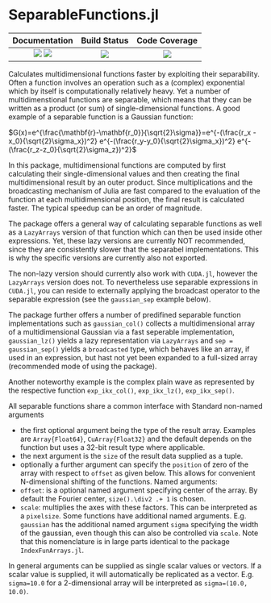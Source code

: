 # SeparableFunctions.jl

| **Documentation**                       | **Build Status**                          | **Code Coverage**               |
|:---------------------------------------:|:-----------------------------------------:|:-------------------------------:|
| [![][docs-stable-img]][docs-stable-url] [![][docs-dev-img]][docs-dev-url] | [![][CI-img]][CI-url] | [![][codecov-img]][codecov-url] |


Calculates multidimensional functions faster by exploiting their separability.
Often a function involves an operation such as a (complex) exponential which by itself is computationally relatively heavy. Yet a number of multidimenstional functions are separable, which means that they can be written as a product (or sum) of single-dimensional functions. A good example of a separable function is a Gaussian function:

$G(x)=e^{\frac{\mathbf{r}-\mathbf{r_0}}{\sqrt{2}\sigma}}=e^{-(\frac{r_x -x_0}{\sqrt{2}\sigma_x})^2} e^{-(\frac{r_y-y_0}{\sqrt{2}\sigma_x})^2} e^{-(\frac{r_z-z_0}{\sqrt{2}\sigma_z})^2}$

In this package, multidimensional functions are computed by first calculating their single-dimensional values and then creating the final multidimensional result by an outer product. Since multiplications and the broadcasting mechanism of Julia are fast compared to the evaluation of the function at each multidimensional position, the final result is calculated faster. The typical speedup can be an order of magnitude.

The package offers a general way of calculating separable functions as well as a `LazyArrays` version of that function which can then be used inside other expressions. Yet, these lazy versions are currently NOT recommended, since they are consistently slower that the separabel implementations. This is why the specific versions are currently also not exported.

The non-lazy version should currently also work with `CUDA.jl`, however the `LazyArrays` version does not. To nevertheless use separable expressions in `CUDA.jl`, you can reside to externally applying the broadcast operator to the separable expression (see the `gaussian_sep` example below).

The package further offers a number of predifined separable function implementations such as `gaussian_col()` collects a multidimensional array of a multidimensional Gaussian via a fast seperable implementation, `gaussian_lz()` yields a lazy representation via `LazyArrays` and `sep = gaussian_sep()` yields a `broadcasted` type, which behaves like an array, if used in an expression, but hast not yet been expanded to a full-sized array (recommended mode of using the package).

Another noteworthy example is the complex plain wave as represented by the respective function `exp_ikx_col()`, `exp_ikx_lz()`, `exp_ikx_sep()`.

All separable functions share a common interface with
Standard non-named arguments
+ the first optional argument being the type of the result array. Examples are `Array{Float64}`, `CuArray{Float32}` and the default depends on the function but uses a 32-bit result type where applicable.
+ the next argument is the `size` of the result data supplied as a tuple.
+ optionally a further argument can specify the `position` of zero of the array with respect to `offset` as given below. This allows for convenient N-dimensional shifting of the functions. 
Named arguments:
+ `offset`: is a optional named argument specifying center of the array. By default the Fourier center, `size().\div2 .+ 1` is chosen.
+ `scale`: multiplies the axes with these factors. This can be interpreted as a `pixelsize`.
Some functions have additional named arguments. E.g. `gaussian` has the additional named argument `sigma` specifying the width of the gaussian, even though this can also be controlled via `scale`. 
Note that this nomenclature is in large parts identical to the package `IndexFunArrays.jl`.

In general arguments can be supplied as single scalar values or vectors. If a scalar value is supplied, it will automatically be replicated as a vector. E.g. `sigma=10.0` for a  2-dimensional array will be interpreted as `sigma=(10.0, 10.0)`.


[docs-dev-img]: https://img.shields.io/badge/docs-dev-pink.svg
[docs-dev-url]: https://bionanoimaging.github.io/SeparableFunctions.jl/dev/

[docs-stable-img]: https://img.shields.io/badge/docs-stable-darkgreen.svg
[docs-stable-url]: https://bionanoimaging.github.io/SeparableFunctions.jl/stable/

[CI-img]: https://github.com/bionanoimaging/SeparableFunctions.jl/actions/workflows/ci.yml/badge.svg
[CI-url]: https://github.com/bionanoimaging/SeparableFunctions.jl/actions/workflows/ci.yml

[codecov-img]: https://codecov.io/gh/bionanoimaging/SeparableFunctions.jl/branch/main/graph/badge.svg?token=6XWI1M1MPB
[codecov-url]: https://codecov.io/gh/bionanoimaging/SeparableFunctions.jl